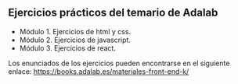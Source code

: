## Ejercicios prácticos del temario de Adalab

- Módulo 1. Ejercicios de html y css. 
- Módulo 2. Ejercicios de javascript.
- Módulo 3. Ejercicios de react.

Los enunciados de los ejercicios pueden encontrarse en el siguiente enlace: https://books.adalab.es/materiales-front-end-k/
